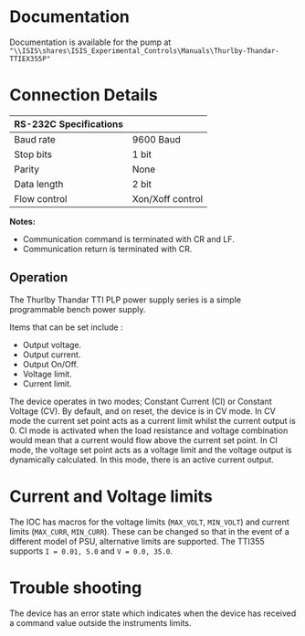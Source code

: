 # Documentation

Documentation is available for the pump at `"\\ISIS\shares\ISIS_Experimental_Controls\Manuals\Thurlby-Thandar-TTIEX355P"`

# Connection Details
  
|      RS-232C Specifications  |   |
|---------------|------------------|
|     Baud rate | 9600 Baud        |
|     Stop bits | 1 bit            |
|        Parity | None             |
|   Data length | 2 bit            |
|  Flow control | Xon/Xoff control |

**Notes:**
*    Communication command is terminated with CR and LF.
*    Communication return is terminated with CR. 

## Operation

The Thurlby Thandar TTI PLP power supply series is a simple programmable bench power supply.

Items that can be set include :

* Output voltage.
* Output current.
* Output On/Off.
* Voltage limit.
* Current limit.

The device operates in two modes; Constant Current (CI) or Constant Voltage (CV). By default, and on reset, the device is in CV mode. In CV mode the current set point acts as a current limit whilst the current output is 0. CI mode is activated when the load resistance and voltage combination would mean that a current would flow above the current set point. In CI mode, the voltage set point acts as a voltage limit and the voltage output is dynamically calculated. In this mode, there is an active current output. 

# Current and Voltage limits

The IOC has macros for the voltage limits (`MAX_VOLT`, `MIN_VOLT`) and current limits (`MAX_CURR`, `MIN_CURR`). These can be changed so that in the event of a different model of PSU, alternative limits are supported. The TTI355 supports `I = 0.01, 5.0` and `V = 0.0, 35.0`.

# Trouble shooting 

The device has an error state which indicates when the device has received a command value outside the instruments limits. 